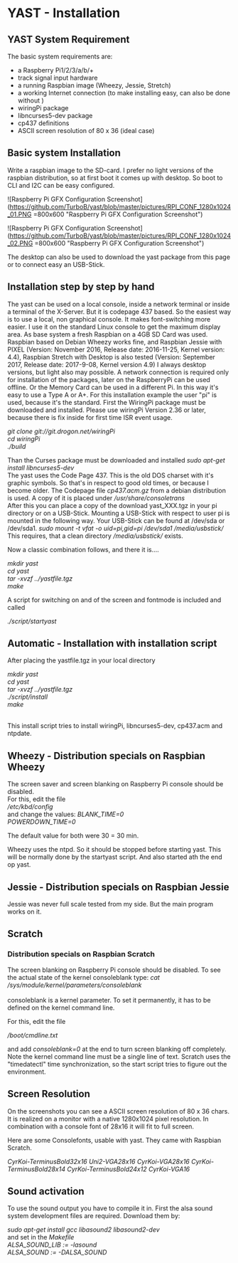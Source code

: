 # YAST - Installation

## YAST System Requirement
    
The basic system requirements are:
- a Raspberry Pi1/2/3/a/b/+ 
- track signal input hardware
- a running Raspbian image (Wheezy, Jessie, Stretch)
- a working Internet connection (to make installing easy, can also be done without )
- wiringPi package
- libncurses5-dev package
- cp437 definitions 
- ASCII screen resolution of 80 x 36 (ideal case)

## Basic system Installation

Write a raspbian image to the SD-card.
I prefer no light versions of the raspbian distribution, so at first boot it comes up with desktop.
So boot to CLI and I2C can be easy configured.

![Raspberry Pi GFX Configuration Screenshot](https://github.com/TurboB/yast/blob/master/pictures/RPI_CONF_1280x1024_01.PNG =800x600 "Raspberry Pi GFX Configuration Screenshot")

![Raspberry Pi GFX Configuration Screenshot](https://github.com/TurboB/yast/blob/master/pictures/RPI_CONF_1280x1024_02.PNG =800x600 "Raspberry Pi GFX Configuration Screenshot")
    
The desktop can also be used to download the yast package from this page or to connect
easy an USB-Stick.
    
        
## Installation step by step by hand

The yast can be used on a local console, inside a network terminal or inside a terminal
of the X-Server. But it is codepage 437 based. So the easiest way is to
use a local, non graphical console. It makes font-switching more easier.
I use it on the standard Linux console to get the maximum display area.
As base system a fresh Raspbian on a 4GB SD Card was used.
Raspbian based on Debian Wheezy works fine, and Raspbian Jessie with PIXEL (Version: November 2016,
Release date: 2016-11-25, Kernel version: 4.4), Raspbian Stretch with Desktop is also tested (Version: September 2017,
Release date: 2017-9-08, Kernel version 4.9)
I always desktop versions, but light also may possible.
A network connection is required only for installation of the packages, later on the RaspberryPi
can be used offline. Or the Memory Card can be used in a different Pi. In this way it's easy to
use a Type A or A+. For this installation example the user "pi" is used, because it's the standard.
First the WiringPi package must be downloaded and installed.
Please use wiringPi Version 2.36 or later, because there is fix inside for first time ISR event usage.

<cite>git clone git://git.drogon.net/wiringPi<br>
cd wiringPi<br>
./build<br></cite>

Than the Curses package must be downloaded and installed
<cite>sudo apt-get install libncurses5-dev</cite><br>
The yast uses the Code Page 437. This is the old DOS charset with it's graphic symbols.
So that's in respect to good old times, or because I become older.
The Codepage file
<cite>cp437.acm.gz</cite> from a debian distribution is used.
A copy of it is placed under
<cite>/usr/share/consoletrans</cite><br>
After this you can place a copy of the download yast_XXX.tgz in your pi directory or on a USB-Stick.
Mounting a USB-Stick with respect to user pi is mounted in the following way.
Your USB-Stick can be found at /dev/sda or /dev/sda1.
<cite>sudo mount -t vfat -o uid=pi,gid=pi /dev/sda1 /media/usbstick/</cite><br>
This requires, that a clean directory
<cite>/media/usbstick/</cite> exists.

Now a classic combination follows, and there it is....

<cite> mkdir yast
      <br> cd yast
      <br> tar -xvzf ../yastfile.tgz
      <br> make </cite><br>
	  
A script for switching on and of the screen and fontmode is included and called

<cite>./script/startyast</cite><br>

## Automatic - Installation with installation script

After placing the yastfile.tgz in your local directory 

<cite> mkdir yast
      <br> cd yast
      <br> tar -xvzf ../yastfile.tgz
      <br> ./script/install
      <br> make
      <br> </cite><br>
	  
This install script tries to install wiringPi, libncurses5-dev, cp437.acm and ntpdate.

## Wheezy - Distribution specials on Raspbian Wheezy

The screen saver and screen blanking on Raspberry Pi console should be disabled.  
For this, edit the file  
<cite> /etc/kbd/config</cite><br>
and change the values:
<cite>BLANK_TIME=0<br>
POWERDOWN_TIME=0</cite><br>

The default value for both were 30 = 30 min.

Wheezy uses the ntpd.
So it should be stopped before starting yast.
This will be normally done by the startyast script.
And also started ath the end op yast.


## Jessie - Distribution specials on Raspbian Jessie


Jessie was never full scale tested from my side.
But the main program works on it.

## Scratch

### Distribution specials on Raspbian Scratch
    
The screen blanking on Raspberry Pi console should be disabled.
To see the actual state of the kernel consoleblank type:
<cite>cat /sys/module/kernel/parameters/consoleblank</cite><br>  
consoleblank is a kernel parameter. To set it permanently, it has to be defined on the kernel command line.

For this, edit the file

<cite>/boot/cmdline.txt</cite><br>

and add <cite>consoleblank=0</cite> at the end to turn screen blanking off completely.
Note the kernel command line must be a single line of text.
Scratch uses the "timedatectl" time synchronization, so the start script tries to figure out the environment.

## Screen Resolution

On the screenshots you can see a ASCII screen resolution of 80 x 36 chars.
It is realized on a monitor with a native 1280x1024 pixel resolution. In combination with
a console font of 28x16 it will fit to full screen.

Here are some Consolefonts, usable with yast. They came with Raspbian Scratch.

<cite>
CyrKoi-TerminusBold32x16
Uni2-VGA28x16
CyrKoi-VGA28x16
CyrKoi-TerminusBold28x14
CyrKoi-TerminusBold24x12
CyrKoi-VGA16
</cite>

## Sound activation 

To use the sound output you have to compile it in.
First the alsa sound system development files are required. Download them by:

<cite> sudo apt-get install gcc libasound2 libasound2-dev</cite><br>
and set in the <cite>Makefile</cite> <br>
<cite> ALSA_SOUND_LIB := -lasound<br>ALSA_SOUND := -DALSA_SOUND</cite><br>
	
